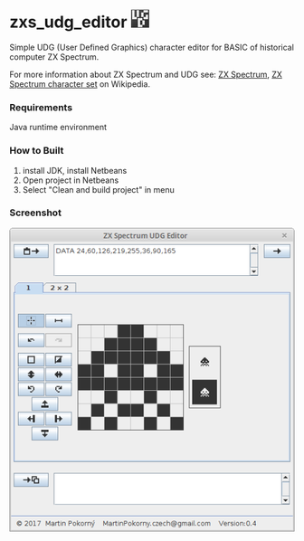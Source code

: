 zxs_udg_editor ![icon](res4dist/icon_32.png)
==============

Simple UDG (User Defined Graphics) character editor for BASIC of historical computer ZX Spectrum.

For more information about ZX Spectrum and UDG see: 
[ZX Spectrum](https://en.wikipedia.org/wiki/ZX_Spectrum), [ZX Spectrum character set](https://en.wikipedia.org/wiki/ZX_Spectrum_character_set) on Wikipedia.

### Requirements
Java runtime environment

### How to Built
1. install JDK, install Netbeans
1. Open project in Netbeans
2. Select "Clean and build project" in menu

### Screenshot
![screenshot_1](screenshots/Screenshot_v0.4_1.png)
